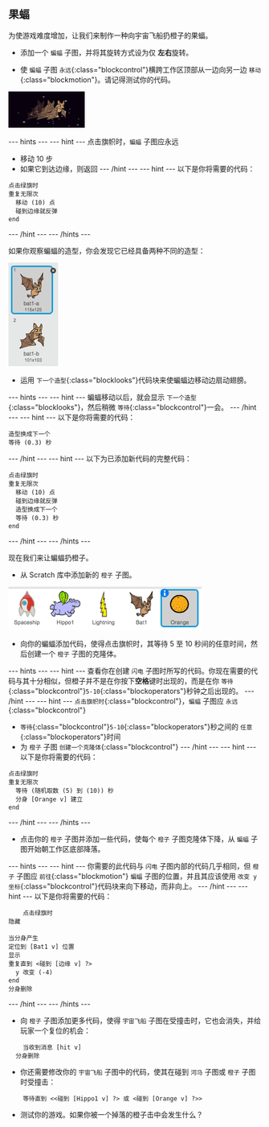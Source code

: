## 果蝠

为使游戏难度增加，让我们来制作一种向宇宙飞船扔橙子的果蝠。

+ 添加一个 `蝙蝠` 子图，并将其旋转方式设为仅 **左右**旋转。

+ 使 `蝙蝠` 子图 `永远`{:class="blockcontrol"}横跨工作区顶部从一边向另一边 `移动`{:class="blockmotion"}。请记得测试你的代码。

![screenshot](images/invaders-bat.png)

--- hints ---
--- hint ---
点击旗帜时，`蝙蝠` 子图应永远
- 移动 10 步
- 如果它到达边缘，则返回
--- /hint ---
--- hint ---
以下是你将需要的代码：

```blocks
点击绿旗时
重复无限次 
  移动 (10) 点
  碰到边缘就反弹
end
```
--- /hint ---
--- /hints ---

如果你观察蝙蝠的造型，你会发现它已经具备两种不同的造型：

![screenshot](images/invaders-bat-costume.png)

+ 运用 `下一个造型`{:class="blocklooks"}代码块来使蝙蝠边移动边扇动翅膀。

--- hints ---
--- hint ---
蝙蝠移动以后，就会显示 `下一个造型`{:class="blocklooks"}，然后稍微 `等待`{:class="blockcontrol"}一会。
--- /hint ---
--- hint ---
以下是你将需要的代码：

```blocks
造型换成下一个
等待 (0.3) 秒
```
--- /hint ---
--- hint ---
以下为已添加新代码的完整代码：

```blocks
点击绿旗时
重复无限次 
  移动 (10) 点
  碰到边缘就反弹
  造型换成下一个
  等待 (0.3) 秒
end
```
--- /hint ---
--- /hints ---

现在我们来让蝙蝠扔橙子。

+ 从 Scratch 库中添加新的 `橙子` 子图。

![screenshot](images/invaders-orange.png)

+ 向你的蝙蝠添加代码，使得点击旗帜时，其等待 5 至 10 秒间的任意时间，然后创建一个 `橙子` 子图的克隆体。

--- hints ---
--- hint ---
查看你在创建 `闪电` 子图时所写的代码。你现在需要的代码与其十分相似，但橙子并不是在你按下**空格**键时出现的，而是在你 `等待`{:class="blockcontrol"}`5-10`{:class="blockoperators"}秒钟之后出现的。
--- /hint ---
--- hint ---
`点击旗帜时`{:class="blockcontrol"}，`蝙蝠` 子图应
`永远`{:class="blockcontrol"}
- `等待`{:class="blockcontrol"}`5-10`{:class="blockoperators"}秒之间的 `任意`{:class="blockoperators"}时间
- 为 `橙子` 子图 `创建一个克隆体`{:class="blockcontrol"}
--- /hint ---
--- hint ---
以下是你将需要的代码：

```blocks
点击绿旗时
重复无限次 
  等待 (随机取数 (5) 到 (10)) 秒
  分身 [Orange v] 建立
end
```
--- /hint ---
--- /hints ---

+ 点击你的 `橙子` 子图并添加一些代码，使每个 `橙子` 子图克隆体下降，从 `蝙蝠` 子图开始朝工作区底部降落。

--- hints ---
--- hint ---
你需要的此代码与 `闪电` 子图内部的代码几乎相同，但 `橙子` 子图应 `前往`{:class="blockmotion"} `蝙蝠` 子图的位置，并且其应该使用 `改变 y 坐标`{:class="blockcontrol"}代码块来向下移动，而非向上。
--- /hint ---
--- hint ---
以下是你将需要的代码：

```blocks
	点击绿旗时
隐藏

当分身产生
定位到 [Bat1 v] 位置
显示
重复直到 <碰到 [边缘 v] ?> 
  y 改变 (-4)
end
分身删除

```
--- /hint ---
--- /hints ---


+ 向 `橙子` 子图添加更多代码，使得 `宇宙飞船` 子图在受撞击时，它也会消失，并给玩家一个复位的机会：

```blocks
	当收到消息 [hit v]
  分身删除
```

+ 你还需要修改你的 `宇宙飞船` 子图中的代码，使其在碰到 `河马` 子图或 `橙子` 子图时受撞击：

```blocks
	等待直到 <<碰到 [Hippo1 v] ?> 或 <碰到 [Orange v] ?>>
```

+ 测试你的游戏。如果你被一个掉落的橙子击中会发生什么？
